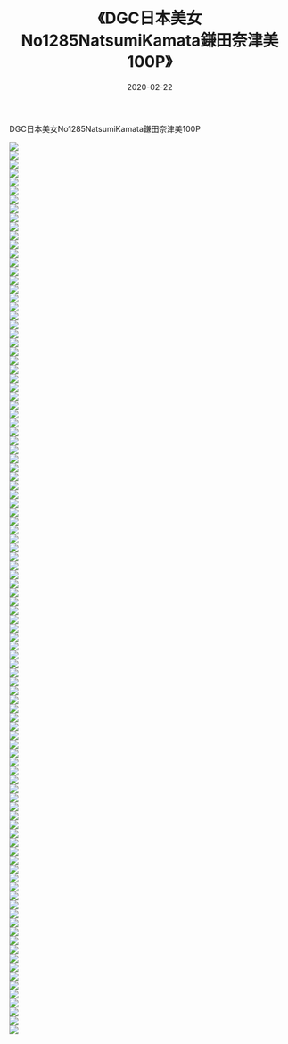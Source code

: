 ﻿---
layout: post
title:  《DGC日本美女No1285NatsumiKamata鎌田奈津美100P》
date:   2020-02-22
img: http://img.660000.xyz/Sharelink/性感/2020/DGC日本美女No1285NatsumiKamata鎌田奈津美100P/000.jpg
categories: [美女, 清纯, 唯美]
---

DGC日本美女No1285NatsumiKamata鎌田奈津美100P

  ![](http://img.660000.xyz/Sharelink/性感/2020/DGC日本美女No1285NatsumiKamata鎌田奈津美100P/001.jpg) <br> ![](http://img.660000.xyz/Sharelink/性感/2020/DGC日本美女No1285NatsumiKamata鎌田奈津美100P/002.jpg) <br> ![](http://img.660000.xyz/Sharelink/性感/2020/DGC日本美女No1285NatsumiKamata鎌田奈津美100P/003.jpg) <br> ![](http://img.660000.xyz/Sharelink/性感/2020/DGC日本美女No1285NatsumiKamata鎌田奈津美100P/004.jpg) <br> ![](http://img.660000.xyz/Sharelink/性感/2020/DGC日本美女No1285NatsumiKamata鎌田奈津美100P/005.jpg) <br> ![](http://img.660000.xyz/Sharelink/性感/2020/DGC日本美女No1285NatsumiKamata鎌田奈津美100P/006.jpg) <br> ![](http://img.660000.xyz/Sharelink/性感/2020/DGC日本美女No1285NatsumiKamata鎌田奈津美100P/007.jpg) <br> ![](http://img.660000.xyz/Sharelink/性感/2020/DGC日本美女No1285NatsumiKamata鎌田奈津美100P/008.jpg) <br> ![](http://img.660000.xyz/Sharelink/性感/2020/DGC日本美女No1285NatsumiKamata鎌田奈津美100P/009.jpg) <br> ![](http://img.660000.xyz/Sharelink/性感/2020/DGC日本美女No1285NatsumiKamata鎌田奈津美100P/010.jpg) <br> ![](http://img.660000.xyz/Sharelink/性感/2020/DGC日本美女No1285NatsumiKamata鎌田奈津美100P/011.jpg) <br> ![](http://img.660000.xyz/Sharelink/性感/2020/DGC日本美女No1285NatsumiKamata鎌田奈津美100P/012.jpg) <br> ![](http://img.660000.xyz/Sharelink/性感/2020/DGC日本美女No1285NatsumiKamata鎌田奈津美100P/013.jpg) <br> ![](http://img.660000.xyz/Sharelink/性感/2020/DGC日本美女No1285NatsumiKamata鎌田奈津美100P/014.jpg) <br> ![](http://img.660000.xyz/Sharelink/性感/2020/DGC日本美女No1285NatsumiKamata鎌田奈津美100P/015.jpg) <br> ![](http://img.660000.xyz/Sharelink/性感/2020/DGC日本美女No1285NatsumiKamata鎌田奈津美100P/016.jpg) <br> ![](http://img.660000.xyz/Sharelink/性感/2020/DGC日本美女No1285NatsumiKamata鎌田奈津美100P/017.jpg) <br> ![](http://img.660000.xyz/Sharelink/性感/2020/DGC日本美女No1285NatsumiKamata鎌田奈津美100P/018.jpg) <br> ![](http://img.660000.xyz/Sharelink/性感/2020/DGC日本美女No1285NatsumiKamata鎌田奈津美100P/019.jpg) <br> ![](http://img.660000.xyz/Sharelink/性感/2020/DGC日本美女No1285NatsumiKamata鎌田奈津美100P/020.jpg) <br> ![](http://img.660000.xyz/Sharelink/性感/2020/DGC日本美女No1285NatsumiKamata鎌田奈津美100P/021.jpg) <br> ![](http://img.660000.xyz/Sharelink/性感/2020/DGC日本美女No1285NatsumiKamata鎌田奈津美100P/022.jpg) <br> ![](http://img.660000.xyz/Sharelink/性感/2020/DGC日本美女No1285NatsumiKamata鎌田奈津美100P/023.jpg) <br> ![](http://img.660000.xyz/Sharelink/性感/2020/DGC日本美女No1285NatsumiKamata鎌田奈津美100P/024.jpg) <br> ![](http://img.660000.xyz/Sharelink/性感/2020/DGC日本美女No1285NatsumiKamata鎌田奈津美100P/025.jpg) <br> ![](http://img.660000.xyz/Sharelink/性感/2020/DGC日本美女No1285NatsumiKamata鎌田奈津美100P/026.jpg) <br> ![](http://img.660000.xyz/Sharelink/性感/2020/DGC日本美女No1285NatsumiKamata鎌田奈津美100P/027.jpg) <br> ![](http://img.660000.xyz/Sharelink/性感/2020/DGC日本美女No1285NatsumiKamata鎌田奈津美100P/028.jpg) <br> ![](http://img.660000.xyz/Sharelink/性感/2020/DGC日本美女No1285NatsumiKamata鎌田奈津美100P/029.jpg) <br> ![](http://img.660000.xyz/Sharelink/性感/2020/DGC日本美女No1285NatsumiKamata鎌田奈津美100P/030.jpg) <br> ![](http://img.660000.xyz/Sharelink/性感/2020/DGC日本美女No1285NatsumiKamata鎌田奈津美100P/031.jpg) <br> ![](http://img.660000.xyz/Sharelink/性感/2020/DGC日本美女No1285NatsumiKamata鎌田奈津美100P/032.jpg) <br> ![](http://img.660000.xyz/Sharelink/性感/2020/DGC日本美女No1285NatsumiKamata鎌田奈津美100P/033.jpg) <br> ![](http://img.660000.xyz/Sharelink/性感/2020/DGC日本美女No1285NatsumiKamata鎌田奈津美100P/034.jpg) <br> ![](http://img.660000.xyz/Sharelink/性感/2020/DGC日本美女No1285NatsumiKamata鎌田奈津美100P/035.jpg) <br> ![](http://img.660000.xyz/Sharelink/性感/2020/DGC日本美女No1285NatsumiKamata鎌田奈津美100P/036.jpg) <br> ![](http://img.660000.xyz/Sharelink/性感/2020/DGC日本美女No1285NatsumiKamata鎌田奈津美100P/037.jpg) <br> ![](http://img.660000.xyz/Sharelink/性感/2020/DGC日本美女No1285NatsumiKamata鎌田奈津美100P/038.jpg) <br> ![](http://img.660000.xyz/Sharelink/性感/2020/DGC日本美女No1285NatsumiKamata鎌田奈津美100P/039.jpg) <br> ![](http://img.660000.xyz/Sharelink/性感/2020/DGC日本美女No1285NatsumiKamata鎌田奈津美100P/040.jpg) <br> ![](http://img.660000.xyz/Sharelink/性感/2020/DGC日本美女No1285NatsumiKamata鎌田奈津美100P/041.jpg) <br> ![](http://img.660000.xyz/Sharelink/性感/2020/DGC日本美女No1285NatsumiKamata鎌田奈津美100P/042.jpg) <br> ![](http://img.660000.xyz/Sharelink/性感/2020/DGC日本美女No1285NatsumiKamata鎌田奈津美100P/043.jpg) <br> ![](http://img.660000.xyz/Sharelink/性感/2020/DGC日本美女No1285NatsumiKamata鎌田奈津美100P/044.jpg) <br> ![](http://img.660000.xyz/Sharelink/性感/2020/DGC日本美女No1285NatsumiKamata鎌田奈津美100P/045.jpg) <br> ![](http://img.660000.xyz/Sharelink/性感/2020/DGC日本美女No1285NatsumiKamata鎌田奈津美100P/046.jpg) <br> ![](http://img.660000.xyz/Sharelink/性感/2020/DGC日本美女No1285NatsumiKamata鎌田奈津美100P/047.jpg) <br> ![](http://img.660000.xyz/Sharelink/性感/2020/DGC日本美女No1285NatsumiKamata鎌田奈津美100P/048.jpg) <br> ![](http://img.660000.xyz/Sharelink/性感/2020/DGC日本美女No1285NatsumiKamata鎌田奈津美100P/049.jpg) <br> ![](http://img.660000.xyz/Sharelink/性感/2020/DGC日本美女No1285NatsumiKamata鎌田奈津美100P/050.jpg) <br> ![](http://img.660000.xyz/Sharelink/性感/2020/DGC日本美女No1285NatsumiKamata鎌田奈津美100P/051.jpg) <br> ![](http://img.660000.xyz/Sharelink/性感/2020/DGC日本美女No1285NatsumiKamata鎌田奈津美100P/052.jpg) <br> ![](http://img.660000.xyz/Sharelink/性感/2020/DGC日本美女No1285NatsumiKamata鎌田奈津美100P/053.jpg) <br> ![](http://img.660000.xyz/Sharelink/性感/2020/DGC日本美女No1285NatsumiKamata鎌田奈津美100P/054.jpg) <br> ![](http://img.660000.xyz/Sharelink/性感/2020/DGC日本美女No1285NatsumiKamata鎌田奈津美100P/055.jpg) <br> ![](http://img.660000.xyz/Sharelink/性感/2020/DGC日本美女No1285NatsumiKamata鎌田奈津美100P/056.jpg) <br> ![](http://img.660000.xyz/Sharelink/性感/2020/DGC日本美女No1285NatsumiKamata鎌田奈津美100P/057.jpg) <br> ![](http://img.660000.xyz/Sharelink/性感/2020/DGC日本美女No1285NatsumiKamata鎌田奈津美100P/058.jpg) <br> ![](http://img.660000.xyz/Sharelink/性感/2020/DGC日本美女No1285NatsumiKamata鎌田奈津美100P/059.jpg) <br> ![](http://img.660000.xyz/Sharelink/性感/2020/DGC日本美女No1285NatsumiKamata鎌田奈津美100P/060.jpg) <br> ![](http://img.660000.xyz/Sharelink/性感/2020/DGC日本美女No1285NatsumiKamata鎌田奈津美100P/061.jpg) <br> ![](http://img.660000.xyz/Sharelink/性感/2020/DGC日本美女No1285NatsumiKamata鎌田奈津美100P/062.jpg) <br> ![](http://img.660000.xyz/Sharelink/性感/2020/DGC日本美女No1285NatsumiKamata鎌田奈津美100P/063.jpg) <br> ![](http://img.660000.xyz/Sharelink/性感/2020/DGC日本美女No1285NatsumiKamata鎌田奈津美100P/064.jpg) <br> ![](http://img.660000.xyz/Sharelink/性感/2020/DGC日本美女No1285NatsumiKamata鎌田奈津美100P/065.jpg) <br> ![](http://img.660000.xyz/Sharelink/性感/2020/DGC日本美女No1285NatsumiKamata鎌田奈津美100P/066.jpg) <br> ![](http://img.660000.xyz/Sharelink/性感/2020/DGC日本美女No1285NatsumiKamata鎌田奈津美100P/067.jpg) <br> ![](http://img.660000.xyz/Sharelink/性感/2020/DGC日本美女No1285NatsumiKamata鎌田奈津美100P/068.jpg) <br> ![](http://img.660000.xyz/Sharelink/性感/2020/DGC日本美女No1285NatsumiKamata鎌田奈津美100P/069.jpg) <br> ![](http://img.660000.xyz/Sharelink/性感/2020/DGC日本美女No1285NatsumiKamata鎌田奈津美100P/070.jpg) <br> ![](http://img.660000.xyz/Sharelink/性感/2020/DGC日本美女No1285NatsumiKamata鎌田奈津美100P/071.jpg) <br> ![](http://img.660000.xyz/Sharelink/性感/2020/DGC日本美女No1285NatsumiKamata鎌田奈津美100P/072.jpg) <br> ![](http://img.660000.xyz/Sharelink/性感/2020/DGC日本美女No1285NatsumiKamata鎌田奈津美100P/073.jpg) <br> ![](http://img.660000.xyz/Sharelink/性感/2020/DGC日本美女No1285NatsumiKamata鎌田奈津美100P/074.jpg) <br> ![](http://img.660000.xyz/Sharelink/性感/2020/DGC日本美女No1285NatsumiKamata鎌田奈津美100P/075.jpg) <br> ![](http://img.660000.xyz/Sharelink/性感/2020/DGC日本美女No1285NatsumiKamata鎌田奈津美100P/076.jpg) <br> ![](http://img.660000.xyz/Sharelink/性感/2020/DGC日本美女No1285NatsumiKamata鎌田奈津美100P/077.jpg) <br> ![](http://img.660000.xyz/Sharelink/性感/2020/DGC日本美女No1285NatsumiKamata鎌田奈津美100P/078.jpg) <br> ![](http://img.660000.xyz/Sharelink/性感/2020/DGC日本美女No1285NatsumiKamata鎌田奈津美100P/079.jpg) <br> ![](http://img.660000.xyz/Sharelink/性感/2020/DGC日本美女No1285NatsumiKamata鎌田奈津美100P/080.jpg) <br> ![](http://img.660000.xyz/Sharelink/性感/2020/DGC日本美女No1285NatsumiKamata鎌田奈津美100P/081.jpg) <br> ![](http://img.660000.xyz/Sharelink/性感/2020/DGC日本美女No1285NatsumiKamata鎌田奈津美100P/082.jpg) <br> ![](http://img.660000.xyz/Sharelink/性感/2020/DGC日本美女No1285NatsumiKamata鎌田奈津美100P/083.jpg) <br> ![](http://img.660000.xyz/Sharelink/性感/2020/DGC日本美女No1285NatsumiKamata鎌田奈津美100P/084.jpg) <br> ![](http://img.660000.xyz/Sharelink/性感/2020/DGC日本美女No1285NatsumiKamata鎌田奈津美100P/085.jpg) <br> ![](http://img.660000.xyz/Sharelink/性感/2020/DGC日本美女No1285NatsumiKamata鎌田奈津美100P/086.jpg) <br> ![](http://img.660000.xyz/Sharelink/性感/2020/DGC日本美女No1285NatsumiKamata鎌田奈津美100P/087.jpg) <br> ![](http://img.660000.xyz/Sharelink/性感/2020/DGC日本美女No1285NatsumiKamata鎌田奈津美100P/088.jpg) <br> ![](http://img.660000.xyz/Sharelink/性感/2020/DGC日本美女No1285NatsumiKamata鎌田奈津美100P/089.jpg) <br> ![](http://img.660000.xyz/Sharelink/性感/2020/DGC日本美女No1285NatsumiKamata鎌田奈津美100P/090.jpg) <br> ![](http://img.660000.xyz/Sharelink/性感/2020/DGC日本美女No1285NatsumiKamata鎌田奈津美100P/091.jpg) <br> ![](http://img.660000.xyz/Sharelink/性感/2020/DGC日本美女No1285NatsumiKamata鎌田奈津美100P/092.jpg) <br> ![](http://img.660000.xyz/Sharelink/性感/2020/DGC日本美女No1285NatsumiKamata鎌田奈津美100P/093.jpg) <br> ![](http://img.660000.xyz/Sharelink/性感/2020/DGC日本美女No1285NatsumiKamata鎌田奈津美100P/094.jpg) <br> ![](http://img.660000.xyz/Sharelink/性感/2020/DGC日本美女No1285NatsumiKamata鎌田奈津美100P/095.jpg) <br> ![](http://img.660000.xyz/Sharelink/性感/2020/DGC日本美女No1285NatsumiKamata鎌田奈津美100P/096.jpg) <br> ![](http://img.660000.xyz/Sharelink/性感/2020/DGC日本美女No1285NatsumiKamata鎌田奈津美100P/097.jpg) <br> ![](http://img.660000.xyz/Sharelink/性感/2020/DGC日本美女No1285NatsumiKamata鎌田奈津美100P/098.jpg) <br> ![](http://img.660000.xyz/Sharelink/性感/2020/DGC日本美女No1285NatsumiKamata鎌田奈津美100P/099.jpg) <br> ![](http://img.660000.xyz/Sharelink/性感/2020/DGC日本美女No1285NatsumiKamata鎌田奈津美100P/100.jpg) <br>